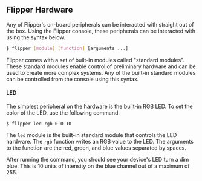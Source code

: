 ## Flipper Hardware

Any of Flipper's on-board peripherals can be interacted with straight out of the box. Using the Flipper console, these peripherals can be interacted with using the syntax below.

```bash
$ flipper [module] [function] [arguments ...]
```

Flipper comes with a set of built-in modules called "standard modules". These standard modules enable control of preliminary hardware and can be used to create more complex systems. Any of the built-in standard modules can be controlled from the console using this syntax.

#### LED

The simplest peripheral on the hardware is the built-in RGB LED. To set the color of the LED, use the following command.

```
$ flipper led rgb 0 0 10
```

The `led` module is the built-in standard module that controls the LED hardware. The `rgb` function writes an RGB value to the LED. The arguments to the function are the red, green, and blue values separated by spaces. 

After running the command, you should see your device's LED turn a dim blue. This is 10 units of intensity on the blue channel out of a maximum of 255.